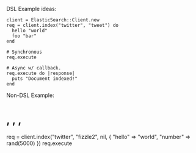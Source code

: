 
DSL Example ideas:

    client = ElasticSearch::Client.new
    req = client.index("twitter", "tweet") do
      hello "world"
      foo "bar"
    end

    # Synchronous
    req.execute

    # Async w/ callback.
    req.execute do |response|
      puts "Document indexed!"
    end

Non-DSL Example:

  #                  <index  >, <type   >, <id>, <data>
  req = client.index("twitter", "fizzle2", nil, {
    "hello" => "world",
    "number" => rand(5000)
  })
  req.execute

